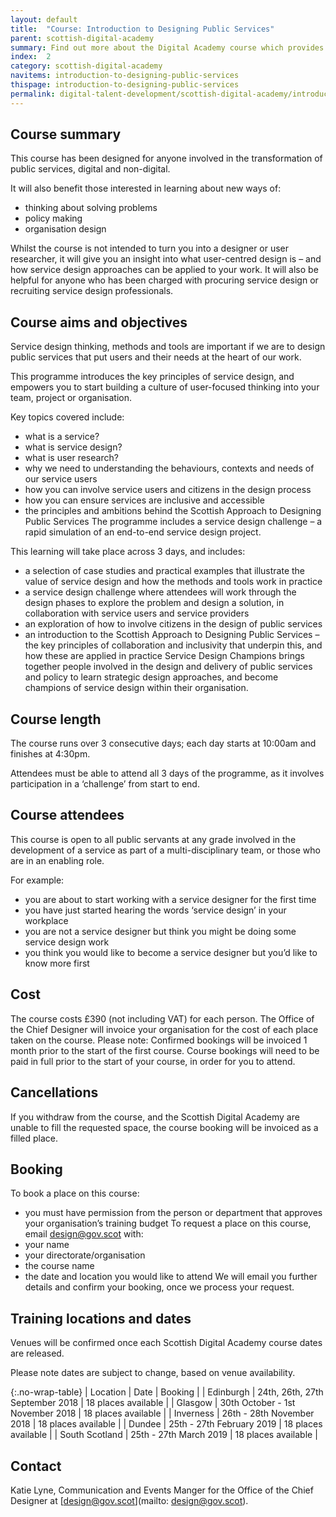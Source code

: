 ```yaml
---
layout: default
title:  "Course: Introduction to Designing Public Services"
parent: scottish-digital-academy
summary: Find out more about the Digital Academy course which provides an introduction to public sector service design.
index:  2
category: scottish-digital-academy
navitems: introduction-to-designing-public-services
thispage: introduction-to-designing-public-services
permalink: digital-talent-development/scottish-digital-academy/introduction-to-designing-public-services/
---
```


## Course summary
This course has been designed for anyone involved in the transformation of public services, digital and non-digital.

It will also benefit those interested in learning about new ways of:
- thinking about solving problems
- policy making
- organisation design  

Whilst the course is not intended to turn you into a designer or user researcher, it will give you an insight into what user-centred design is – and how service design approaches can be applied to your work. It will also be helpful for anyone who has been charged with procuring service design or recruiting service design professionals.

## Course aims and objectives
Service design thinking, methods and tools are important if we are to design public services that put users and their needs at the heart of our work.

This programme introduces the key principles of service design, and empowers you to start building a culture of user-focused thinking into your team, project or organisation.

Key topics covered include:
- what is a service?
- what is service design?
- what is user research?
- why we need to understanding the behaviours, contexts and needs of our service users
- how you can involve service users and citizens in the design process
- how you can ensure services are inclusive and accessible
- the principles and ambitions behind the Scottish Approach to Designing Public Services
The programme includes a service design challenge – a rapid simulation of an end-to-end service design project.

This learning will take place across 3 days, and includes:

- a selection of case studies and practical examples that illustrate the value of service design and how the methods and tools work in practice
- a service design challenge where attendees will work through the design phases to explore the problem and design a solution, in collaboration with service users and service providers
- an exploration of how to involve citizens in the design of public services
- an introduction to the Scottish Approach to Designing Public Services – the key principles of collaboration and inclusivity that underpin this, and how these are applied in practice
Service Design Champions brings together people involved in the design and delivery of public services and policy to learn strategic design approaches, and become champions of service design within their organisation.  

## Course length
The course runs over 3 consecutive days; each day starts at 10:00am and finishes at 4:30pm.

Attendees must be able to attend all 3 days of the programme, as it involves participation in a ‘challenge’ from start to end.  

## Course attendees
This course is open to all public servants at any grade involved in the development of a service as part of a multi-disciplinary team, or those who are in an enabling role.

For example:
- you are about to start working with a service designer for the first time
- you have just started hearing the words ‘service design’ in your workplace
- you are not a service designer but think you might be doing some service design work
- you think you would like to become a service designer but you’d like to know more first  

## Cost  
The course costs £390 (not including VAT) for each person. The Office of the Chief Designer will invoice your organisation for the cost of each place taken on the course.
Please note:
Confirmed bookings will be invoiced 1 month prior to the start of the first course.
Course bookings will need to be paid in full prior to the start of your course, in order for you to attend.  

## Cancellations
If you withdraw from the course, and the Scottish Digital Academy are unable to fill the requested space, the course booking will be invoiced as a filled place.  

## Booking  
To book a place on this course:
- you must have permission from the person or department that approves your organisation’s training budget
To request a place on this course, email design@gov.scot with:
- your name
- your directorate/organisation
- the course name
- the date and location you would like to attend
We will email you further details and confirm your booking, once we process your request.


## Training locations and dates  
Venues will be confirmed once each Scottish Digital Academy course dates are released.

Please note dates are subject to change, based on venue availability.


{:.no-wrap-table}
| Location | Date | Booking |
| Edinburgh | 24th, 26th, 27th September 2018 | 18 places available |
| Glasgow | 30th October - 1st November 2018 | 18 places available |
| Inverness | 26th - 28th November 2018 | 18 places available |
| Dundee | 25th - 27th February 2019 | 18 places available |
| South Scotland | 25th - 27th March 2019 | 18 places available |

## Contact
Katie Lyne, Communication and Events Manger for the Office of the Chief Designer at [design@gov.scot](mailto: design@gov.scot).
